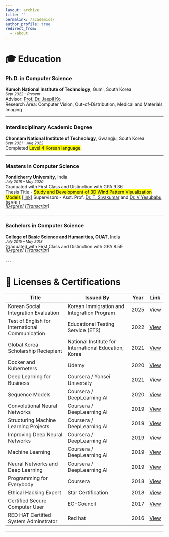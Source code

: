 ```yaml
---
layout: archive
title: ""
permalink: /academics/
author_profile: true
redirect_from:
  - /about
---
```



# 🎓 Education

### Ph.D. in Computer Science  
**Kumoh National Institute of Technology**, Gumi, South Korea  
<small>*Sept 2022 – Present*</small>  
Advisor: [Prof. Dr. Jaepil Ko](http://cvpr.kumoh.ac.kr/nonezero/)  
Research Area: Computer Vision, Out-of-Distribution, Medical and Materials Imaging  

---

### Interdisciplinary Academic Degree
**Chonnam National Institute of Technology**, Gwangju, South Korea  
<small>*Sept 2021 – Aug 2022* </small>  
Completed <mark>Level 4 Korean language</mark>. 

---

### Masters in Computer Science  
**Pondicherry University**, India  
<small>*July 2018 – May 2020*</small>  
Graduated with First Class and Distinction with GPA 9.36  
Thesis Title - <mark>Study and Development of 3D Wind Pattern Visualization Models</mark>  [[link]](https://www.researchgate.net/publication/390794919_Study_and_Development_of_3D_Wind_Pattern_Visualization_Models)
Supervisors - Asst. Prof. [Dr. T. Sivakumar](https://www.pondiuni.edu.in/faculy_profiles/t-sivakumar/) and [Dr. V Yesubabu](https://scholar.google.co.in/citations?user=xFoyQPYAAAAJ&hl=en) (NARL)
<h5 style="font-weight: normal; margin-top: -20px; margin-bottom: 20px">
<a href="https://drive.google.com/file/d/17ZwGiB97MLZjE78X1CTeZvsqxF4Y483-/view?usp=sharing">[Degree]</a> <a href="https://drive.google.com/file/d/1LjfopVJHvNvdqeA7JZ5JJAtS24-VWGiZ/view?usp=sharing">[Transcript]</a>
</h5>


---

### Bachelors in Computer Science  
**College of Basic Science and Humanities, OUAT**, India  
<small>*July 2015 – May 2018*</small>  
Graduated with First Class and Distinction with GPA 8.59
<h5 style="font-weight: normal; margin-top: -20px; margin-bottom: 20px">
<a href="https://drive.google.com/file/d/1LpNpZ12StRpv1aLsm597PoNm6zKZA6iL/view?usp=sharing">[Degree]</a> <a href="https://drive.google.com/file/d/1LqA2Nqz8fhZYpTJstDv-lH6rWqpXd0Uz/view?usp=sharing">[Transcript]</a>
</h5>  
---

  
# 📜 Licenses & Certifications


| Title                                                  | Issued By                              | Year | Link         |
|--------------------------------------------------------|----------------------------------------|------|--------------|
| Korean Social Integration Evaluation                   | Korean Immigration and Integration Program    | 2025 | [View](https://drive.google.com/file/d/1Ro3BPJyK_SC-SyIYFKuhXUeMjcKm2Y_D/view?usp=sharing) |
| Test of English for International Communication        |  Educational Testing Service (ETS)     | 2022 | [View](https://drive.google.com/file/d/1SKDhJ7aEZXyfobRgWCo7NFsy6mvnqBu-/view?usp=sharing) |
| Global Korea Scholarship Reciepient                  | National Institute for International Education, Korea  | 2021 | [View](https://drive.google.com/file/d/1-VV3kACzaZjXdpanziio2nCdvuth9fHa/view?usp=drive_link) |
| Docker and Kuberneters                                 | Udemy                                  | 2020 | [View](https://www.udemy.com/certificate/UC-5df012b4-cb48-4d25-a45b-b54dc3ddc277/) |
| Deep Learning for Business                             | Coursera / Yonsei University           | 2021 | [View](https://coursera.org/share/be705e8e97f7b03f3b9ebf2a75cc3840) |
| Sequence Models                                        | Coursera / DeepLearning.AI             | 2020 | [View](https://coursera.org/share/2354b9c1bb74af68ff70a0db355335ff) |
| Convolutional Neural Networks                          | Coursera / DeepLearning.AI             | 2019 | [View](https://coursera.org/share/22b8320f76b52027c38fe88f39958b88) |
| Structuring Machine Learning Projects                  | Coursera / DeepLearning.AI             | 2019 | [View](https://www.coursera.org/account/accomplishments/verify/N7AT338G9NP7) |
| Improving Deep Neural Networks                         | Coursera / DeepLearning.AI             | 2019 | [View](https://www.coursera.org/account/accomplishments/verify/YXWBUM9ZPXZC) |
| Machine Learning                                       | Coursera / DeepLearning.AI             | 2019 | [View](https://www.coursera.org/account/accomplishments/verify/MF3H73NQR2FC) |
| Neural Networks and Deep Learning                      | Coursera / DeepLearning.AI             | 2019 | [View](https://coursera.org/share/22b8320f76b52027c38fe88f39958b88) |
| Programming for Everybody                              | Coursera                               | 2018 | [View](https://www.coursera.org/account/accomplishments/verify/B2R6UP2DTTU4) |
| Ethical Hacking Expert                                 | Star Certification                     | 2018 | [View](https://drive.google.com/open?id=1pPJkgPXXVL1S8pWzZpARWfHD60RKDmMh) |
| Certified Secure Computer User                         | EC-Council                             | 2017 | [View](https://drive.google.com/open?id=1Zw4ZEkCtWkP43BXeidZfUBvju5LRCx6s) |
| RED HAT Certified System Adminstrator                  | Red hat                                | 2016 | [View](https://drive.google.com/open?id=10C66GJ9f0vcLOpY4uZz2qpfbz7KFUhgI) |

---
